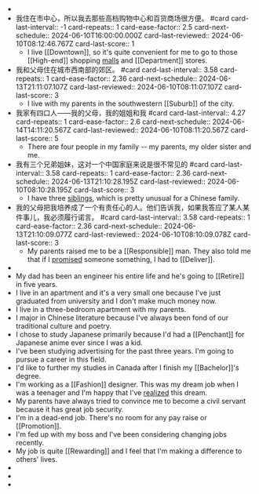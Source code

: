 -
- 我住在市中心，所以我去那些高档购物中心和百货商场很方便。 #card
  card-last-interval:: -1
  card-repeats:: 1
  card-ease-factor:: 2.5
  card-next-schedule:: 2024-06-10T16:00:00.000Z
  card-last-reviewed:: 2024-06-10T08:12:46.767Z
  card-last-score:: 1
	- I live [[Downtown]], so it's quite convenient for me to go to those [[High-end]] shopping [malls]([[Malls]]) and [[Department]] stores.
- 我和父母住在城市西南部的郊区。 #card
  card-last-interval:: 3.58
  card-repeats:: 1
  card-ease-factor:: 2.36
  card-next-schedule:: 2024-06-13T21:11:07.107Z
  card-last-reviewed:: 2024-06-10T08:11:07.107Z
  card-last-score:: 3
	- I live with my parents in the southwestern [[Suburb]] of the city.
- 我家有四口人——我的父母，我的姐姐和我 #card
  card-last-interval:: 4.27
  card-repeats:: 1
  card-ease-factor:: 2.6
  card-next-schedule:: 2024-06-14T14:11:20.567Z
  card-last-reviewed:: 2024-06-10T08:11:20.567Z
  card-last-score:: 5
	- There are four people in my family -- my parents, my older sister and me.
- 我有三个兄弟姐妹，这对一个中国家庭来说是很不常见的 #card
  card-last-interval:: 3.58
  card-repeats:: 1
  card-ease-factor:: 2.36
  card-next-schedule:: 2024-06-13T21:10:28.195Z
  card-last-reviewed:: 2024-06-10T08:10:28.195Z
  card-last-score:: 3
	- I have three [siblings]([[Sibling]]), which is pretty unusual for a Chinese family.
- 我的父母把我培养成了一个有责任心的人。他们告诉我，如果我答应了某人某件事儿，我必须履行诺言。 #card
  card-last-interval:: 3.58
  card-repeats:: 1
  card-ease-factor:: 2.36
  card-next-schedule:: 2024-06-13T21:10:09.077Z
  card-last-reviewed:: 2024-06-10T08:10:09.078Z
  card-last-score:: 3
	- My parents raised me to be a [[Responsible]] man. They also told me that if I [promised]([[Promise]]) someone something, I had to [[Deliver]].
-
- My dad has been an engineer his entire life and he's going to [[Retire]] in five years.
- I live in an apartment and it's a very small one because I've just graduated from university and I don't make much money now.
- I live in a three-bedroom apartment with my parents.
- I major in Chinese literature because I've always been fond of our traditional culture and poetry.
- I chose to study Japanese primarily because I'd had a [[Penchant]] for Japanese anime ever since I was a kid.
- I've been studying advertising for the past three years. I'm going to pursue a career in this field.
- I'd like to further my studies in Canada after I finish my [[Bachelor]]'s degree.
- I'm working as a [[Fashion]] designer. This was my dream job when I was a teenager and I'm happy that I've [realized]([[Realize]]) this dream.
- My parents have always tried to convince me to become a civil servant because it has great job security.
- I'm in a dead-end job. There's no room for any pay raise or [[Promotion]].
- I'm fed up with my boss and I've been considering changing jobs recently.
- My job is quite [[Rewarding]] and I feel that I'm making a difference to others' lives.
-
-
-
